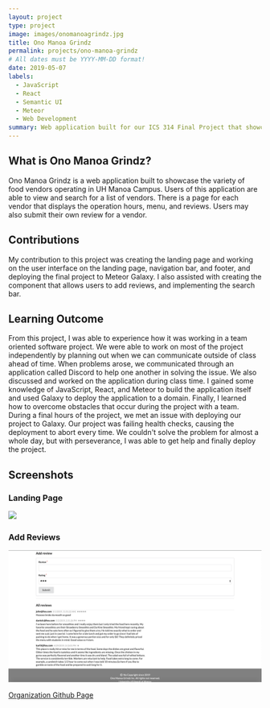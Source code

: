 ```yaml
---
layout: project
type: project
image: images/onomanoagrindz.jpg
title: Ono Manoa Grindz
permalink: projects/ono-manoa-grindz
# All dates must be YYYY-MM-DD format!
date: 2019-05-07
labels:
  - JavaScript
  - React
  - Semantic UI
  - Meteor
  - Web Development
summary: Web application built for our ICS 314 Final Project that showcases the variety of food vendors in UH Manoa Campus
---
```


## What is Ono Manoa Grindz?
Ono Manoa Grindz is a web application built to showcase the variety of food vendors operating in UH Manoa Campus. Users of this application are able to view and search for a list of vendors. There is a page for each vendor that displays the operation hours, menu, and reviews. Users may also submit their own review for a vendor.

## Contributions
My contribution to this project was creating the landing page and working on the user interface on the landing page, navigation bar, and footer, and deploying the final project to Meteor Galaxy. I also assisted with creating the component that allows users to add reviews, and implementing the search bar.

## Learning Outcome
From this project, I was able to experience how it was working in a team oriented software project. We were able to work on most of the project independently by planning out when we can communicate outside of class ahead of time. When problems arose, we communicated through an application called Discord to help one another in solving the issue. We also discussed and worked on the application during class time. I gained some knowledge of JavaScript, React, and Meteor to build the application itself and used Galaxy to deploy the application to a domain. Finally, I learned how to overcome obstacles that occur during the project with a team. During a final hours of the project, we met an issue with deploying our project to Galaxy. Our project was failing health checks, causing the deployment to abort every time. We couldn't solve the problem for almost a whole day, but with perseverance, I was able to get help and finally deploy the project.

## Screenshots
### Landing Page
<img class="ui image" src="../images/Landing Page.png">

### Add Reviews
<img class="ui image" src="../images/Add reviews.png">

[Organization Github Page](https://ono-manoa-grindz.github.io/)

